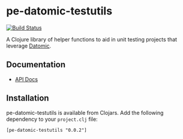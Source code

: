 # pe-datomic-testutils

[![Build Status](https://travis-ci.org/evanspa/pe-datomic-testutils.svg)](https://travis-ci.org/evanspa/pe-datomic-testutils)

A Clojure library of helper functions to aid in unit testing projects that
leverage [Datomic](http://www.datomic.com).

## Documentation

* [API Docs](http://evanspa.github.com/pe-datomic-testutils)

## Installation

pe-datomic-testutils is available from Clojars.  Add the following dependency to your
`project.clj` file:

```
[pe-datomic-testutils "0.0.2"]
```
